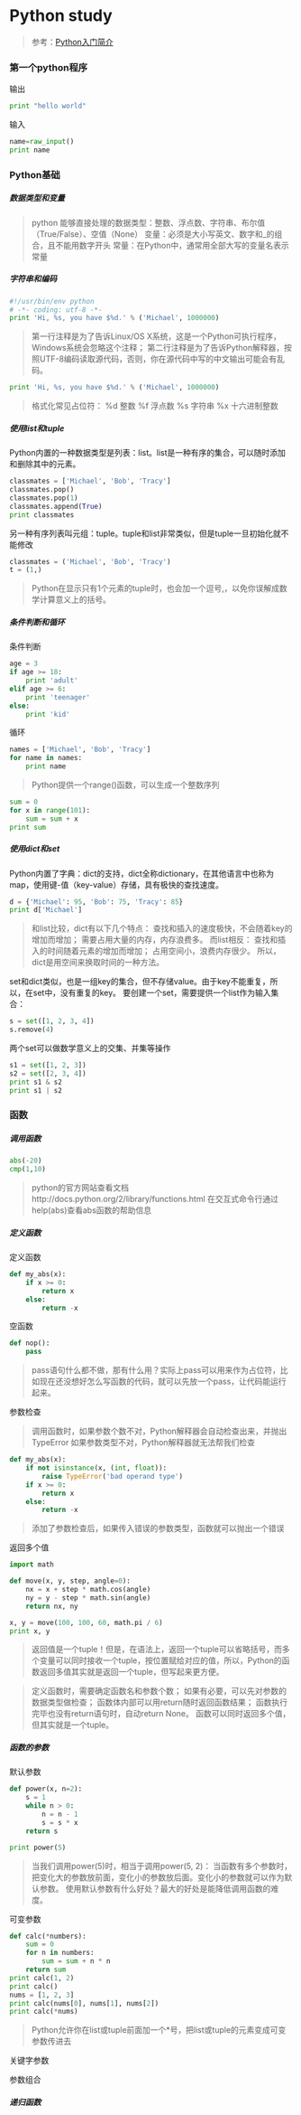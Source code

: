 # Python study

> 参考：[Python入门简介](http://doc.oppoer.me/pages/viewpage.action?pageId=10027936)

### 第一个python程序
输出
``` python
print "hello world"
```
输入
```python
name=raw_input()
print name
```

### Python基础
##### **数据类型和变量**
> python 能够直接处理的数据类型：整数、浮点数、字符串、布尔值（True/False）、空值（None）
变量：必须是大小写英文、数字和_的组合，且不能用数字开头
常量：在Python中，通常用全部大写的变量名表示常量

##### **字符串和编码**
```python
#!/usr/bin/env python
# -*- coding: utf-8 -*-
print 'Hi, %s, you have $%d.' % ('Michael', 1000000)
```
> 第一行注释是为了告诉Linux/OS X系统，这是一个Python可执行程序，Windows系统会忽略这个注释；
第二行注释是为了告诉Python解释器，按照UTF-8编码读取源代码，否则，你在源代码中写的中文输出可能会有乱码。

```python
print 'Hi, %s, you have $%d.' % ('Michael', 1000000)
```
> 格式化常见占位符：
%d	整数
%f	浮点数
%s	字符串
%x	十六进制整数


##### **使用list和tuple**
Python内置的一种数据类型是列表：list。list是一种有序的集合，可以随时添加和删除其中的元素。
```python
classmates = ['Michael', 'Bob', 'Tracy']
classmates.pop()
classmates.pop(1)
classmates.append(True)
print classmates
```
另一种有序列表叫元组：tuple。tuple和list非常类似，但是tuple一旦初始化就不能修改
```python
classmates = ('Michael', 'Bob', 'Tracy')
t = (1,)
```
> Python在显示只有1个元素的tuple时，也会加一个逗号,，以免你误解成数学计算意义上的括号。


##### **条件判断和循环**
条件判断
```python
age = 3
if age >= 18:
    print 'adult'
elif age >= 6:
    print 'teenager'
else:
    print 'kid'
```
循环
```python
names = ['Michael', 'Bob', 'Tracy']
for name in names:
    print name
```
> Python提供一个range()函数，可以生成一个整数序列

```python
sum = 0
for x in range(101):
    sum = sum + x
print sum
```

##### **使用dict和set**
Python内置了字典：dict的支持，dict全称dictionary，在其他语言中也称为map，使用键-值（key-value）存储，具有极快的查找速度。
```python
d = {'Michael': 95, 'Bob': 75, 'Tracy': 85}
print d['Michael']
```
> 和list比较，dict有以下几个特点：
查找和插入的速度极快，不会随着key的增加而增加；
需要占用大量的内存，内存浪费多。
而list相反：
查找和插入的时间随着元素的增加而增加；
占用空间小，浪费内存很少。
所以，dict是用空间来换取时间的一种方法。

set和dict类似，也是一组key的集合，但不存储value。由于key不能重复，所以，在set中，没有重复的key。
要创建一个set，需要提供一个list作为输入集合：
```python
s = set([1, 2, 3, 4])
s.remove(4)
```
两个set可以做数学意义上的交集、并集等操作
```python
s1 = set([1, 2, 3])
s2 = set([2, 3, 4])
print s1 & s2
print s1 | s2
```


### 函数
##### **调用函数**
```python
abs(-20)
cmp(1,10)
```
> python的官方网站查看文档http://docs.python.org/2/library/functions.html
在交互式命令行通过help(abs)查看abs函数的帮助信息

##### **定义函数**
定义函数
```python
def my_abs(x):
    if x >= 0:
        return x
    else:
        return -x
```
空函数
```python
def nop():
    pass
```
>  pass语句什么都不做，那有什么用？实际上pass可以用来作为占位符，比如现在还没想好怎么写函数的代码，就可以先放一个pass，让代码能运行起来。

参数检查
> 调用函数时，如果参数个数不对，Python解释器会自动检查出来，并抛出TypeError
如果参数类型不对，Python解释器就无法帮我们检查

```python
def my_abs(x):
    if not isinstance(x, (int, float)):
        raise TypeError('bad operand type')
    if x >= 0:
        return x
    else:
        return -x
```
> 添加了参数检查后，如果传入错误的参数类型，函数就可以抛出一个错误

返回多个值
```python
import math

def move(x, y, step, angle=0):
    nx = x + step * math.cos(angle)
    ny = y - step * math.sin(angle)
    return nx, ny

x, y = move(100, 100, 60, math.pi / 6)
print x, y
```
> 返回值是一个tuple！但是，在语法上，返回一个tuple可以省略括号，而多个变量可以同时接收一个tuple，按位置赋给对应的值，所以，Python的函数返回多值其实就是返回一个tuple，但写起来更方便。

> 定义函数时，需要确定函数名和参数个数；
如果有必要，可以先对参数的数据类型做检查；
函数体内部可以用return随时返回函数结果；
函数执行完毕也没有return语句时，自动return None。
函数可以同时返回多个值，但其实就是一个tuple。


##### **函数的参数**
默认参数
```python
def power(x, n=2):
    s = 1
    while n > 0:
        n = n - 1
        s = s * x
    return s

print power(5)
```
> 当我们调用power(5)时，相当于调用power(5, 2)：
当函数有多个参数时，把变化大的参数放前面，变化小的参数放后面。变化小的参数就可以作为默认参数。
使用默认参数有什么好处？最大的好处是能降低调用函数的难度。

可变参数
```python
def calc(*numbers):
    sum = 0
    for n in numbers:
        sum = sum + n * n
    return sum
print calc(1, 2)
print calc()
nums = [1, 2, 3]
print calc(nums[0], nums[1], nums[2])
print calc(*nums)
```
> Python允许你在list或tuple前面加一个*号，把list或tuple的元素变成可变参数传进去

关键字参数


参数组合

##### **递归函数**


